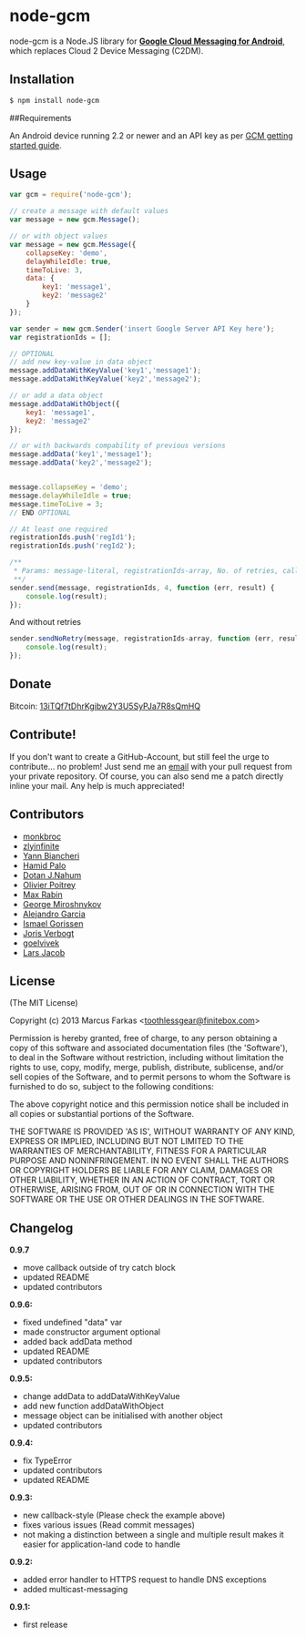 # node-gcm

node-gcm is a Node.JS library for [**Google Cloud Messaging for Android**](http://developer.android.com/guide/google/gcm/index.html), which replaces Cloud 2 Device Messaging (C2DM).

## Installation
```bash
$ npm install node-gcm
```
##Requirements

An Android device running 2.2 or newer and an API key as per [GCM getting started guide](http://developer.android.com/guide/google/gcm/gs.html).

## Usage

```js
var gcm = require('node-gcm');

// create a message with default values
var message = new gcm.Message();

// or with object values
var message = new gcm.Message({
	collapseKey: 'demo',
	delayWhileIdle: true,
	timeToLive: 3,
	data: {
		key1: 'message1',
		key2: 'message2'
	}
});

var sender = new gcm.Sender('insert Google Server API Key here');
var registrationIds = [];

// OPTIONAL
// add new key-value in data object
message.addDataWithKeyValue('key1','message1');
message.addDataWithKeyValue('key2','message2');

// or add a data object
message.addDataWithObject({
	key1: 'message1',
	key2: 'message2'
});

// or with backwards compability of previous versions
message.addData('key1','message1');
message.addData('key2','message2');


message.collapseKey = 'demo';
message.delayWhileIdle = true;
message.timeToLive = 3;
// END OPTIONAL

// At least one required
registrationIds.push('regId1');
registrationIds.push('regId2'); 

/**
 * Params: message-literal, registrationIds-array, No. of retries, callback-function
 **/
sender.send(message, registrationIds, 4, function (err, result) {
	console.log(result);
});
```

And without retries
```js
sender.sendNoRetry(message, registrationIds-array, function (err, result) {
	console.log(result);
});
```

## Donate

 Bitcoin: [13iTQf7tDhrKgibw2Y3U5SyPJa7R8sQmHQ](https://blockchain.info/address/13iTQf7tDhrKgibw2Y3U5SyPJa7R8sQmHQ)

## Contribute!

If you don't want to create a GitHub-Account, but still feel the urge to contribute... no problem!
Just send me an [email](mailto:toothlessgear@finitebox.com) with your 
pull request from your private repository.
Of course, you can also send me a patch directly inline your mail.
Any help is much appreciated!

## Contributors
 * [monkbroc](https://github.com/monkbroc)
 * [zlyinfinite](https://github.com/zlyinfinite)
 * [Yann Biancheri](https://github.com/yannooo)
 * [Hamid Palo](https://github.com/hamidp)
 * [Dotan J.Nahum](https://github.com/jondot)
 * [Olivier Poitrey](https://github.com/rs)
 * [Max Rabin](https://github.com/maxrabin)
 * [George Miroshnykov](https://github.com/laggyluke)
 * [Alejandro Garcia](https://github.com/Alegege)
 * [Ismael Gorissen](https://github.com/igorissen)
 * [Joris Verbogt](https://github.com/silentjohnny)
 * [goelvivek](https://github.com/goelvivek)
 * [Lars Jacob](https://github.com/jaclar)

## License 

(The MIT License)

Copyright (c) 2013 Marcus Farkas &lt;toothlessgear@finitebox.com&gt;

Permission is hereby granted, free of charge, to any person obtaining
a copy of this software and associated documentation files (the
'Software'), to deal in the Software without restriction, including
without limitation the rights to use, copy, modify, merge, publish,
distribute, sublicense, and/or sell copies of the Software, and to
permit persons to whom the Software is furnished to do so, subject to
the following conditions:

The above copyright notice and this permission notice shall be
included in all copies or substantial portions of the Software.

THE SOFTWARE IS PROVIDED 'AS IS', WITHOUT WARRANTY OF ANY KIND,
EXPRESS OR IMPLIED, INCLUDING BUT NOT LIMITED TO THE WARRANTIES OF
MERCHANTABILITY, FITNESS FOR A PARTICULAR PURPOSE AND NONINFRINGEMENT.
IN NO EVENT SHALL THE AUTHORS OR COPYRIGHT HOLDERS BE LIABLE FOR ANY
CLAIM, DAMAGES OR OTHER LIABILITY, WHETHER IN AN ACTION OF CONTRACT,
TORT OR OTHERWISE, ARISING FROM, OUT OF OR IN CONNECTION WITH THE
SOFTWARE OR THE USE OR OTHER DEALINGS IN THE SOFTWARE.

## Changelog
**0.9.7**
 * move callback outside of try catch block
 * updated README
 * updated contributors
 
**0.9.6:**
 * fixed undefined "data" var
 * made constructor argument optional
 * added back addData method
 * updated README
 * updated contributors

**0.9.5:**
 * change addData to addDataWithKeyValue
 * add new function addDataWithObject
 * message object can be initialised with another object
 * updated contributors

**0.9.4:**
 * fix TypeError
 * updated contributors
 * updated README

**0.9.3:**
 * new callback-style (Please check the example above)
 * fixes various issues (Read commit messages)
 * not making a distinction between a single and multiple result makes it easier for application-land code to handle

**0.9.2:**
 * added error handler to HTTPS request to handle DNS exceptions
 * added multicast-messaging

**0.9.1:**
 * first release
